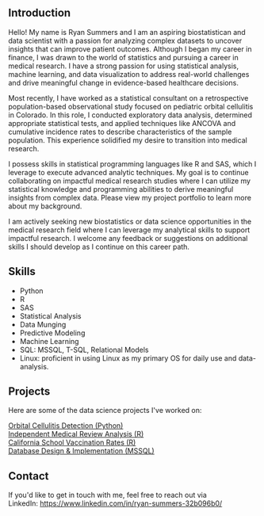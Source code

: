 ## Introduction

Hello! My name is Ryan Summers and I am an aspiring biostatistican and data scientist with a passion for analyzing complex datasets to uncover insights that can improve patient outcomes. Although I began my career in finance, I was drawn to the world of statistics and pursuing a career in medical research. I have a strong passion for using statistical analysis, machine learning, and data visualization to address real-world challenges and drive meaningful change in evidence-based healthcare decisions.

Most recently, I have worked as a statistical consultant on a retrospective population-based observational study focused on pediatric orbital cellulitis in Colorado. In this role, I conducted exploratory data analysis, determined appropriate statistical tests, and applied techniques like ANCOVA and cumulative incidence rates to describe characteristics of the sample population. This experience solidified my desire to transition into medical research.

I possess skills in statistical programming languages like R and SAS, which I leverage to execute advanced analytic techniques. My goal is to continue collaborating on impactful medical research studies where I can utilize my statistical knowledge and programming abilities to derive meaningful insights from complex data. Please view my project portfolio to learn more about my background.

I am actively seeking new biostatistics or data science opportunities in the medical research field where I can leverage my analytical skills to support impactful research. I welcome any feedback or suggestions on additional skills I should develop as I continue on this career path.

## Skills

* Python
* R
* SAS
* Statistical Analysis
* Data Munging
* Predictive Modeling
* Machine Learning
* SQL: MSSQL, T-SQL, Relational Models
* Linux: proficient in using Linux as my primary OS for daily use and data-analysis.

## Projects

Here are some of the data science projects I've worked on:

[Orbital Cellulitis Detection (Python)](https://github.com/rysummers/OC-Detection) <br />
[Independent Medical Review Analysis (R)](https://github.com/rysummers/IMR_Analysis) <br />
[California School Vaccination Rates (R)](https://github.com/rysummers/School_Vaccination_Rates) <br />
[Database Design & Implementation (MSSQL)](https://github.com/rysummers/SQL_Project) <br />


## Contact

If you'd like to get in touch with me, feel free to reach out via <br />
LinkedIn: https://www.linkedin.com/in/ryan-summers-32b096b0/
